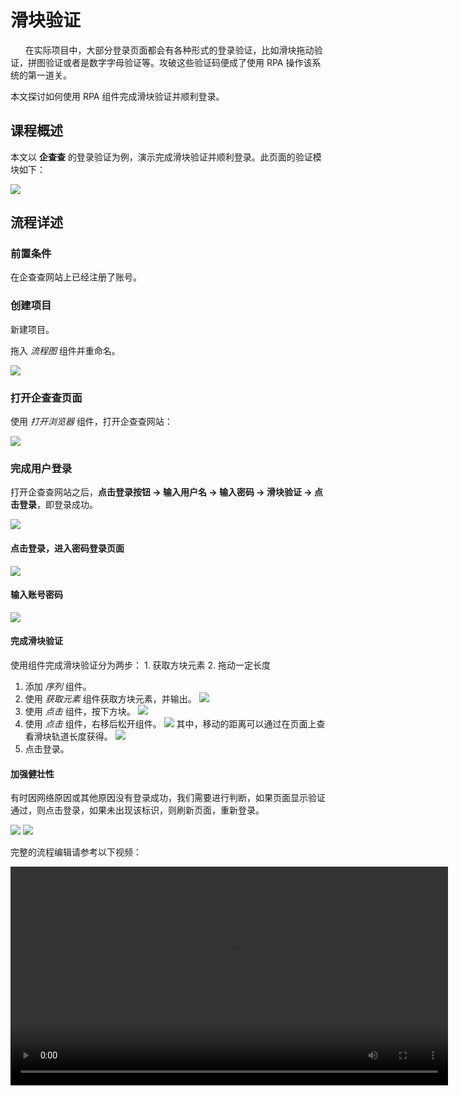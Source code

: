 # 滑块验证
     
在实际项目中，大部分登录页面都会有各种形式的登录验证，比如滑块拖动验证，拼图验证或者是数字字母验证等。攻破这些验证码便成了使用 RPA 操作该系统的第一道关。

本文探讨如何使用 RPA 组件完成滑块验证并顺利登录。

## 课程概述

本文以 **企查查** 的登录验证为例，演示完成滑块验证并顺利登录。此页面的验证模块如下：

![](https://docimages.blob.core.chinacloudapi.cn/images/Practice/slideCert/qcc)

## 流程详述
### 前置条件
在企查查网站上已经注册了账号。

### 创建项目
新建项目。

拖入 *流程图* 组件并重命名。

![](https://docimages.blob.core.chinacloudapi.cn/images/Practice/slideCert/%E6%B5%81%E7%A8%8B%E5%9B%BE)

### 打开企查查页面

使用 *打开浏览器* 组件，打开企查查网站：

![](https://docimages.blob.core.chinacloudapi.cn/images/Practice/slideCert/%E6%89%93%E5%BC%80%E4%BC%81%E6%9F%A5%E6%9F%A5)

### 完成用户登录
打开企查查网站之后，**点击登录按钮 -> 输入用户名 -> 输入密码 -> 滑块验证 -> 点击登录**，即登录成功。

![](https://docimages.blob.core.chinacloudapi.cn/images/Practice/slideCert/%E7%99%BB%E5%BD%95%E6%AD%A5%E9%AA%A4)

#### 点击登录，进入密码登录页面
![](https://docimages.blob.core.chinacloudapi.cn/images/Practice/slideCert/%E5%AF%86%E7%A0%81%E7%99%BB%E5%BD%95%E9%A1%B5%E9%9D%A2)

#### 输入账号密码
![](https://docimages.blob.core.chinacloudapi.cn/images/Practice/slideCert/%E8%BE%93%E5%85%A5%E8%B4%A6%E5%8F%B7%E5%AF%86%E7%A0%81)

#### 完成滑块验证

使用组件完成滑块验证分为两步：
    1. 获取方块元素
    2. 拖动一定长度

1. 添加 *序列* 组件。
2. 使用 *获取元素* 组件获取方块元素，并输出。
    ![](https://docimages.blob.core.chinacloudapi.cn/images/Practice/slideCert/%E8%8E%B7%E5%8F%96%E5%85%83%E7%B4%A0)
3. 使用 *点击* 组件，按下方块。
    ![](https://docimages.blob.core.chinacloudapi.cn/images/Practice/slideCert/%E6%8C%89%E4%B8%8B)
4. 使用 *点击* 组件，右移后松开组件。
    ![](https://docimages.blob.core.chinacloudapi.cn/images/Practice/slideCert/%E6%9D%BE%E5%BC%80%E7%BB%84%E4%BB%B6)
    其中，移动的距离可以通过在页面上查看滑块轨道长度获得。
    ![](https://docimages.blob.core.chinacloudapi.cn/images/Practice/slideCert/%E8%BD%A8%E9%81%93%E9%95%BF%E5%BA%A6)
5. 点击登录。

#### 加强健壮性
有时因网络原因或其他原因没有登录成功，我们需要进行判断，如果页面显示验证通过，则点击登录，如果未出现该标识，则刷新页面，重新登录。

![](https://docimages.blob.core.chinacloudapi.cn/images/Practice/slideCert/%E5%88%B7%E6%96%B0)
![](https://docimages.blob.core.chinacloudapi.cn/images/Practice/slideCert/%E9%AA%8C%E8%AF%81%E9%80%9A%E8%BF%87)

完整的流程编辑请参考以下视频：

<video src="https://docimages.blob.core.chinacloudapi.cn/images/Practice/slideCert/%E6%BB%91%E5%9D%97%E9%AA%8C%E8%AF%81%E7%A0%81.mp4" controls="controls" width="700px" />

对应的演示流程已经上传云扩流程市场，参看[拼图登录验证](https://marketplace.encoo.com/#/workflow/detail?lang=zh-cn&packageId=%E6%BB%91%E5%9D%97%E7%99%BB%E5%BD%95%E9%AA%8C%E8%AF%81)。
